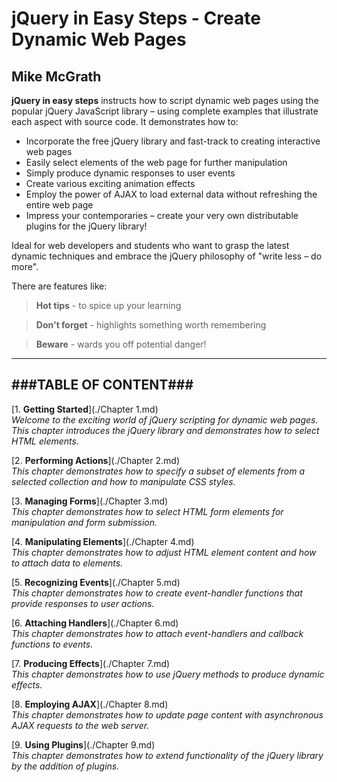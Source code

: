 # **jQuery in Easy Steps - Create Dynamic Web Pages**
## Mike McGrath

**jQuery in easy steps** instructs how to script dynamic web pages using the popular jQuery JavaScript
library – using complete examples that illustrate each aspect with source code. It demonstrates how to:

* Incorporate the free jQuery library and fast-track to creating interactive web pages
* Easily select elements of the web page for further manipulation
* Simply produce dynamic responses to user events
* Create various exciting animation effects
* Employ the power of AJAX to load external data without refreshing the entire web page
* Impress your contemporaries – create your very own distributable plugins for the jQuery library!

Ideal for web developers and students who want to grasp the latest dynamic techniques and embrace the
jQuery philosophy of "write less – do more".

There are features like:
  > **Hot tips** - to spice up your learning

  > **Don't forget** - highlights something worth remembering

  > **Beware** - wards you off potential danger!

---
###TABLE OF CONTENT###
---
[1. **Getting Started**](./Chapter 1.md)<br>
_Welcome to the exciting world of jQuery scripting for dynamic web pages. This chapter introduces the 
jQuery library and demonstrates how to select HTML elements._

[2. **Performing Actions**](./Chapter 2.md)<br>
_This chapter demonstrates how to specify a subset of elements from a selected collection and how to
manipulate CSS styles._

[3. **Managing Forms**](./Chapter 3.md)<br>
_This chapter demonstrates how to select HTML form elements for manipulation and form submission._

[4. **Manipulating Elements**](./Chapter 4.md)<br>
_This chapter demonstrates how to adjust HTML element content and how to attach data to elements._

[5. **Recognizing Events**](./Chapter 5.md)<br>
_This chapter demonstrates how to create event-handler functions that provide responses to user actions._

[6. **Attaching Handlers**](./Chapter 6.md)<br>
_This chapter demonstrates how to attach event-handlers and callback functions to events._

[7. **Producing Effects**](./Chapter 7.md)<br>
_This chapter demonstrates how to use jQuery methods to produce dynamic effects._

[8. **Employing AJAX**](./Chapter 8.md)<br>
_This chapter demonstrates how to update page content with asynchronous AJAX requests to the web server._

[9. **Using Plugins**](./Chapter 9.md)<br>
_This chapter demonstrates how to extend functionality of the jQuery library by the addition of plugins._



